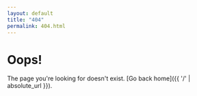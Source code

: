 ```yaml
---
layout: default
title: "404"
permalink: 404.html
---
```


# Oops!
The page you're looking for doesn't exist. [Go back home]({{ '/' | absolute_url }}).
